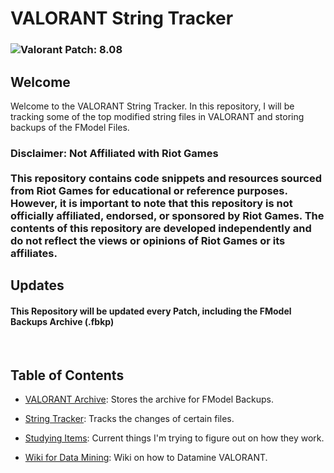 # VALORANT String Tracker

### ![Valorant Patch: 8.08](https://badgen.net/static/Valorant%20Patch/8.08/?color=red)

## Welcome

Welcome to the VALORANT String Tracker. In this repository, I will be tracking some of the top modified string files in VALORANT and storing backups of the FModel Files.

<h3>
Disclaimer: Not Affiliated with Riot Games
<br>
<br>
This repository contains code snippets and resources sourced from Riot Games for educational or reference purposes. However, it is important to note that this repository is not officially affiliated, endorsed, or sponsored by Riot Games. The contents of this repository are developed independently and do not reflect the views or opinions of Riot Games or its affiliates.
</h3>

## Updates

#### This Repository will be updated every Patch, including the FModel Backups Archive (.fbkp)

<br/>

## Table of Contents

- [VALORANT Archive](./FModel%20Backups/README.md): Stores the archive for FModel Backups.

- [String Tracker](./String%20Tracker/README.md): Tracks the changes of certain files.

- [Studying Items](./Studying/README.md): Current things I'm trying to figure out on how they work.

- [Wiki for Data Mining](./Wiki/README.md): Wiki on how to Datamine VALORANT.
